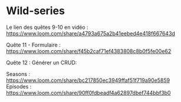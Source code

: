 # Wild-series

Le lien des quêtes 9-10 en vidéo : 
https://www.loom.com/share/a4793a675a2b41eebed4e418f667643d

Quête 11 - Formulaire : 
https://www.loom.com/share/f45b2caf71ef4383808c8b0f5fe00e62

Quête 12 : Générer un CRUD:

Seasons : https://www.loom.com/share/bc217850ec3949ffaf51f719a90e5859
Episodes : https://www.loom.com/share/90ff0fdbeadf4a62897dbef744bbf3b0
